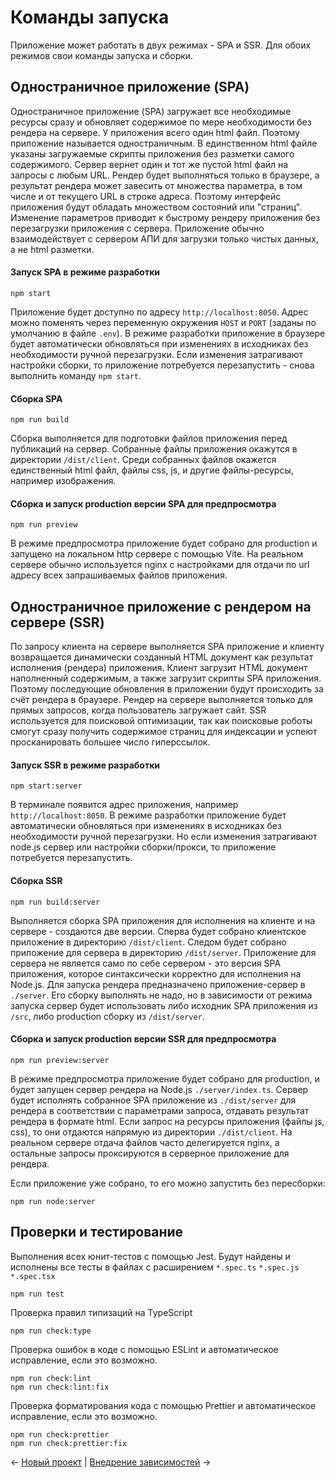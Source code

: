 # Команды запуска

Приложение может работать в двух режимах - SPA и SSR. Для обоих режимов свои команды запуска и сборки.
## Одностраничное приложение (SPA)

Одностраничное приложение (SPA) загружает все необходимые ресурсы сразу и обновляет содержимое по мере необходимости без рендера на сервере. У приложения всего один html файл. Поэтому приложение называется одностраничным. В единственном html файле указаны загружаемые скрипты приложения без разметки самого содержимого. Сервер вернет один и тот же пустой html файл на запросы с любым URL. Рендер будет выполняться только в браузере, а результат рендера может завесить от множества параметра, в том числе и от текущего URL в строке адреса. Поэтому интерфейс приложения будут обладать множеством состояний или "страниц". Изменение параметров приводит к быстрому рендеру приложения без перезагрузки приложения с сервера. Приложение обычно взаимодействует с сервером АПИ для загрузки только чистых данных, а не html разметки.
#### Запуск SPA в режиме разработки

```
npm start
```

Приложение будет доступно по адресу `http://localhost:8050`. Адрес можно поменять через переменную окружения `HOST` и `PORT` (заданы по умолчанию в файле `.env`). В режиме разработки приложение в браузере будет автоматически обновляться при изменениях в исходниках без необходимости ручной перезагрузки. Если изменения затрагивают настройки сборки, то приложение потребуется перезапустить - снова выполнить команду `npm start`.
#### Сборка SPA

```
npm run build
```

Сборка выполняется для подготовки файлов приложения перед публикаций на сервер. Собранные файлы приложения окажутся в директории `/dist/client`. Среди собранных файлов окажется единственный html файл, файлы css, js, и другие файлы-ресурсы, например изображения.
#### Сборка и запуск production версии SPA для предпросмотра 

```
npm run preview
```

В режиме предпросмотра приложение будет собрано для production и запущено на локальном http сервере с помощью  Vite. На реальном сервере обычно используется nginx с настройками для отдачи по url адресу всех запрашиваемых файлов приложения.
## Одностраничное приложение c рендером на сервере (SSR)

По запросу клиента на сервере выполняется SPA приложение и клиенту возвращается динамически созданный HTML документ как результат исполнения (рендера) приложения. Клиент загрузит HTML документ наполненный содержимым, а также загрузит скрипты SPA приложения. Поэтому последующие обновления в приложении будут происходить за счёт рендера в браузере. Рендер на сервере выполняется только для прямых запросов, когда пользователь загружает сайт. SSR используется для поисковой оптимизации, так как поисковые роботы смогут сразу получить содержимое страниц для индексации и успеют просканировать большее число гиперссылок.
#### Запуск SSR в режиме разработки

```
npm start:server
```

В терминале появится адрес приложения, например `http://localhost:8050`. В режиме разработки приложение будет автоматически обновляться при изменениях в исходниках без необходимости ручной перезагрузки. Но если изменения затрагивают node.js сервер или настройки сборки/прокси, то приложение потребуется перезапустить.
#### Сборка SSR

```
npm run build:server
```

Выполняется сборка SPA приложения для исполнения на клиенте и на сервере - создаются две версии. Сперва будет собрано клиентское приложение в директорию `/dist/client`. Следом будет собрано приложение для сервера в директорию `/dist/server`. Приложение для сервера не является само по себе сервером - это версия SPA приложения, которое синтаксически корректно для исполнения на Node.js. Для запуска рендера предназначено приложение-сервер в `./server`. Его сборку выполнять не надо, но в зависимости от режима запуска сервер будет использовать либо исходник SPA приложения из `/src`, либо production сборку из `/dist/server`. 
#### Сборка и запуск production версии SSR для предпросмотра

```
npm run preview:server
```

В режиме предпросмотра приложение будет собрано для production, и будет запущен сервер рендера на Node.js `./server/index.ts`. Сервер будет исполнять собранное SPA приложение из `./dist/server` для рендера в соответствии с параметрами запроса, отдавать результат рендера в формате html. Если запрос на ресурсы приложения (файлы js, css), то они отдаются напрямую из директории `./dist/client`. На реальном сервере отдача файлов часто делегируется nginx, а остальные запросы проксируются в серверное приложение для рендера.

Если приложение уже собрано, то его можно запустить без пересборки:

```
npm run node:server
```
## Проверки и тестирование

Выполнения всех юнит-тестов с помощью Jest. Будут найдены и исполнены все тесты в файлах с расширением `*.spec.ts` `*.spec.js` `*.spec.tsx` 

```
npm run test
```

Проверка правил типизаций на TypeScript

```
npm run check:type
```

Проверка ошибок в коде с помощью ESLint и автоматическое исправление, если это возможно.

```
npm run check:lint
npm run check:lint:fix
```

Проверка форматирования кода с помощью Prettier и автоматическое исправление, если это возможно.

```
npm run check:prettier
npm run check:prettier:fix
```

← [Новый проект](new_project.md) | [Внедрение зависимостей](dependency_management/dependency_injection.md) →

